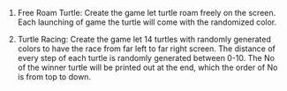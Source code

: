 01) Free Roam Turtle: Create the game let turtle roam freely on the screen. Each launching of game the turtle will come with the randomized color.

02) Turtle Racing: Create the game let 14 turtles with randomly generated colors to have the race from far left to far right screen. The distance of every step of each turtle is randomly generated between 0-10. The No of the winner turtle will be printed out at the end, which the order of No is from top to down. 
